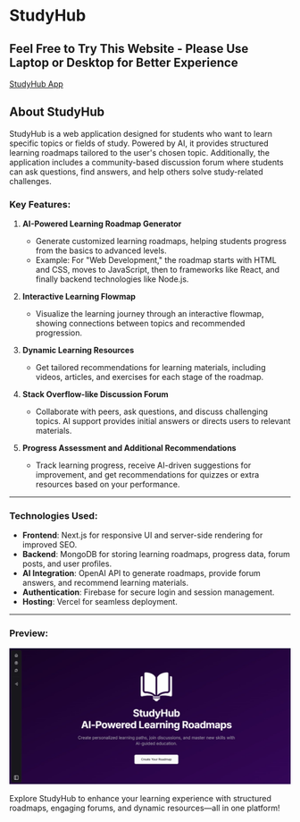 # StudyHub

## Feel Free to Try This Website - Please Use Laptop or Desktop for Better Experience

[StudyHub App](https://studyhub-app.vercel.app)

## About StudyHub

StudyHub is a web application designed for students who want to learn specific topics or fields of study. Powered by AI, it provides structured learning roadmaps tailored to the user's chosen topic. Additionally, the application includes a community-based discussion forum where students can ask questions, find answers, and help others solve study-related challenges.

### Key Features:

1. **AI-Powered Learning Roadmap Generator**

   - Generate customized learning roadmaps, helping students progress from the basics to advanced levels.
   - Example: For "Web Development," the roadmap starts with HTML and CSS, moves to JavaScript, then to frameworks like React, and finally backend technologies like Node.js.

2. **Interactive Learning Flowmap**

   - Visualize the learning journey through an interactive flowmap, showing connections between topics and recommended progression.

3. **Dynamic Learning Resources**

   - Get tailored recommendations for learning materials, including videos, articles, and exercises for each stage of the roadmap.

4. **Stack Overflow-like Discussion Forum**

   - Collaborate with peers, ask questions, and discuss challenging topics. AI support provides initial answers or directs users to relevant materials.

5. **Progress Assessment and Additional Recommendations**
   - Track learning progress, receive AI-driven suggestions for improvement, and get recommendations for quizzes or extra resources based on your performance.

---

### Technologies Used:

- **Frontend**: Next.js for responsive UI and server-side rendering for improved SEO.
- **Backend**: MongoDB for storing learning roadmaps, progress data, forum posts, and user profiles.
- **AI Integration**: OpenAI API to generate roadmaps, provide forum answers, and recommend learning materials.
- **Authentication**: Firebase for secure login and session management.
- **Hosting**: Vercel for seamless deployment.

---

### Preview:

<img width="1470" alt="StudyHub Screenshot" src="./public/study-hub-img.jpg">

Explore StudyHub to enhance your learning experience with structured roadmaps, engaging forums, and dynamic resources—all in one platform!
